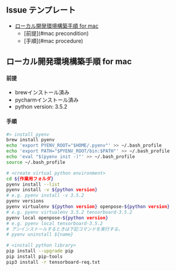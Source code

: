 ## Issue テンプレート
- [ローカル開発環境構築手順 for mac](#mac)
	- [前提](#mac precondition)
	- [手順](#mac procedure)


<a id="mac"></a>
<a href="#mac"></a>  
## ローカル開発環境構築手順 for mac
<a id="mac precondition"></a>
<a href="#mac precondition"></a>  

#### 前提<br>
* brewインストール済み
* pycharmインストール済み
* python version: 3.5.2

<a id="mac procedure"></a>
<a href="#mac procedure"></a>  
#### 手順

```sh
#> install pyenv
brew install pyenv
echo 'export PYENV_ROOT="$HOME/.pyenv"' >> ~/.bash_profile
echo 'export PATH="$PYENV_ROOT/bin:$PATH"' >> ~/.bash_profile
echo 'eval "$(pyenv init -)"' >> ~/.bash_profile
source ~/.bash_profile

# <create virtual python environment>
cd ${作業用フォルダ}
pyenv install --list
pyenv install -v ${python version}
# e.g. pyenv install -v 3.5.2
pyenv versions
pyenv virtualenv ${python version} openpose-${python version}
# e.g. pyenv virtualenv 3.5.2 tensorboard-3.5.2
pyenv local openpose-${python version}
# e.g. pyenv local tensorboard-3.5.2
# アンインストールするときは下記コマンドを実行する。
# pyenv uninstall ${name}

# <install python library>
pip install --upgrade pip
pip install pip-tools
pip3 install -r tensorboard-req.txt

```
